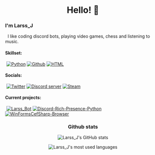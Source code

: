 <h1 style='text-align:center;'>Hello! 👋</h1>

### I'm Larss_J
&nbsp; I like coding discord bots, playing video games, chess and listening to music.

 #### Skillset:
 &nbsp;[![Python](https://img.shields.io/badge/Python-black?style=flat-square&logo=python)](https://github.com/LarssJakobsons) [![Github](https://img.shields.io/badge/Github-black?style=flat-square&logo=github)](https://github.com/LarssJakobsons) [![HTML](https://img.shields.io/badge/HTML-black?style=flat-square&logo=html5)](https://github.com/LarssJakobsons)

#### Socials:
&nbsp;[![Twitter](https://img.shields.io/badge/Twitter-black?style=flat-square&logo=twitter)](https://twitter.com/Larss_J) [![Discord server](https://img.shields.io/badge/Discord_server-black?style=flat-square&logo=discord)](https://discord.gg/TReMEyBQsh) [![Steam](https://img.shields.io/badge/Steam-black?style=flat-square&logo=steam)](https://steamcommunity.com/id/Larss_J)

#### Current projects:
&nbsp;[![Larss_Bot](https://img.shields.io/github/stars/LarssJakobsons/Larss_bot?color=yellow&label=Larss_Bot&style=flat-square)](https://github.com/LarssJakobsons/Larss_Bot) [![Discord-Rich-Presence-Python](https://img.shields.io/github/stars/LarssJakobsons/Discord-rich-presence-python?color=yellow&label=Py-discord-RP&style=flat-square)](https://github.com/LarssJakobsons/Discord-rich-presence-python) [![WinFormsCefSharp-Browser](https://img.shields.io/github/stars/DatoriumCockroaches/WinFormsCefSharp-Browser?color=yellow&label=WinFormsCefSharp-browser&style=flat-square)](https://github.com/DatoriumCockroaches/WinFormsCefSharp-Browser)

<h3 align="center">Github stats</h3>
<p align="center">
    <img src="https://github-readme-stats.vercel.app/api?username=LarssJakobsons&show_icons=true&theme=dark" alt="Larss_J's GitHub stats">
</p>
<p align="center">
    <img src="https://github-readme-stats.vercel.app/api/top-langs/?username=LarssJakobsons&layout=compact&theme=dark" alt="Larss_J's most used languages">
</p>

<!--
**LarssJakobsons/LarssJakobsons** is a ✨ _special_ ✨ repository because its `README.md` (this file) appears on your GitHub profile.

Here are some ideas to get you started:

- 🔭 I’m currently working on ...
- 🌱 I’m currently learning ...
- 👯 I’m looking to collaborate on ...
- 🤔 I’m looking for help with ...
- 💬 Ask me about ...
- 📫 How to reach me: ...
- 😄 Pronouns: ...
- ⚡ Fun fact: ...
-->
